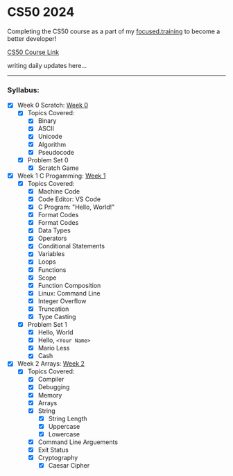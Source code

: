 # CS50 2024

Completing the CS50 course as a part of my [focused.training](https://github.com/nihalsheikh/focused.training) to become a better developer!

[CS50 Course Link](https://cs50.harvard.edu/x/2024/weeks/0/)

writing daily updates here...

---

### Syllabus:

- [x] Week 0 Scratch: [Week 0](week_0/NOTES.md)
    - [x] Topics Covered:
        - [x] Binary
        - [x] ASCII
        - [x] Unicode
        - [x] Algorithm
        - [x] Pseudocode

    - [x] Problem Set 0
        - [x] Scratch Game

- [x] Week 1 C Progamming: [Week 1](week_1/NOTES.md)
    - [x] Topics Covered:
        - [x] Machine Code
        - [x] Code Editor: VS Code
        - [x] C Program: "Hello, World!"
        - [x] Format Codes
        - [x] Format Codes
        - [x] Data Types
        - [x] Operators
        - [x] Conditional Statements
        - [x] Variables
        - [x] Loops
        - [x] Functions
        - [x] Scope
        - [x] Function Composition
        - [x] Linux: Command Line
        - [x] Integer Overflow
        - [x] Truncation
        - [x] Type Casting

    - [x] Problem Set 1
        - [x] Hello, World
        - [x] Hello, `<Your Name>`
        - [x] Mario Less
        - [x] Cash

- [x] Week 2 Arrays: [Week 2](week_2/NOTES.md)
    - [x] Topics Covered:
        - [x] Compiler
        - [x] Debugging
        - [x] Memory
        - [x] Arrays
        - [x] String
            - [x] String Length
            - [x] Uppercase
            - [x] Lowercase
        - [x] Command Line Arguements
        - [x] Exit Status
        - [x] Cryptography
            - [x] Caesar Cipher